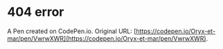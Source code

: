 # 404 error

A Pen created on CodePen.io. Original URL: [https://codepen.io/Oryx-et-mar/pen/VwrwXWR](https://codepen.io/Oryx-et-mar/pen/VwrwXWR).


